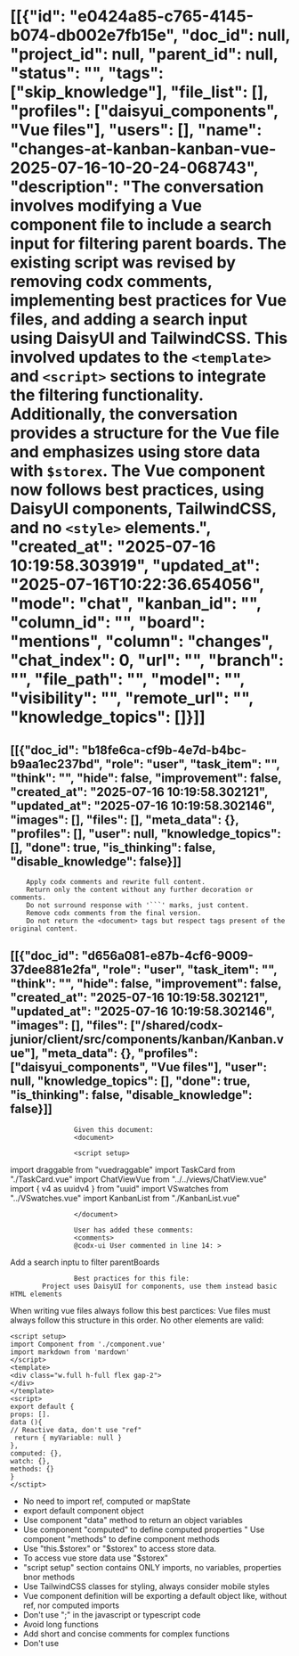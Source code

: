 # [[{"id": "e0424a85-c765-4145-b074-db002e7fb15e", "doc_id": null, "project_id": null, "parent_id": null, "status": "", "tags": ["skip_knowledge"], "file_list": [], "profiles": ["daisyui_components", "Vue files"], "users": [], "name": "changes-at-kanban-kanban-vue-2025-07-16-10-20-24-068743", "description": "The conversation involves modifying a Vue component file to include a search input for filtering parent boards. The existing script was revised by removing codx comments, implementing best practices for Vue files, and adding a search input using DaisyUI and TailwindCSS. This involved updates to the `<template>` and `<script>` sections to integrate the filtering functionality. Additionally, the conversation provides a structure for the Vue file and emphasizes using store data with `$storex`. The Vue component now follows best practices, using DaisyUI components, TailwindCSS, and no `<style>` elements.", "created_at": "2025-07-16 10:19:58.303919", "updated_at": "2025-07-16T10:22:36.654056", "mode": "chat", "kanban_id": "", "column_id": "", "board": "mentions", "column": "changes", "chat_index": 0, "url": "", "branch": "", "file_path": "", "model": "", "visibility": "", "remote_url": "", "knowledge_topics": []}]]
## [[{"doc_id": "b18fe6ca-cf9b-4e7d-b4bc-b9aa1ec237bd", "role": "user", "task_item": "", "think": "", "hide": false, "improvement": false, "created_at": "2025-07-16 10:19:58.302121", "updated_at": "2025-07-16 10:19:58.302146", "images": [], "files": [], "meta_data": {}, "profiles": [], "user": null, "knowledge_topics": [], "done": true, "is_thinking": false, "disable_knowledge": false}]]

        Apply codx comments and rewrite full content.
        Return only the content without any further decoration or comments.
        Do not surround response with '```' marks, just content.
        Remove codx comments from the final version.
        Do not return the <document> tags but respect tags present of the original content.
        
## [[{"doc_id": "d656a081-e87b-4cf6-9009-37dee881e2fa", "role": "user", "task_item": "", "think": "", "hide": false, "improvement": false, "created_at": "2025-07-16 10:19:58.302121", "updated_at": "2025-07-16 10:19:58.302146", "images": [], "files": ["/shared/codx-junior/client/src/components/kanban/Kanban.vue"], "meta_data": {}, "profiles": ["daisyui_components", "Vue files"], "user": null, "knowledge_topics": [], "done": true, "is_thinking": false, "disable_knowledge": false}]]

                    Given this document:
                    <document>

                    <script setup>
import draggable from "vuedraggable"
import TaskCard from "./TaskCard.vue"
import ChatViewVue from "../../views/ChatView.vue"
import { v4 as uuidv4 } from "uuid"
import VSwatches from "../VSwatches.vue"
import KanbanList from "./KanbanList.vue"
</script>

<template>
  <div class="h-full px-2" v-if="kanban?.boards">
    <div v-if="!$projects.activeChat && !board">
      <h1 class="px-2 text-2xl font-bold mb-4 flex justify-between">
        <div>Boards Dashboard</div>
        <codx-ok, please-wait...>
          Add a search inptu to filter parentBoards
        </codx-ok, please-wait...>
        <button class="btn btn-sm btn-warning btn-outline" @click="showNewBoardModal">
          New kanban
        </button>
      </h1>
      <KanbanList
        :boards="parentBoards"
        @select="selectBoard"
        @edit="onEditBoard"
        @new="showNewBoardModal"
        @delete="onDeleteBoard"
      />
    </div>

    <ChatViewVue
      class="h-full"
      @chats="onChatEditDone"
      @sub-task="createSubTask"
      @sub-tasks="createSubTasks"
      @chat="$projects.setActiveChat($event)"
      :kanban="activeBoard"
      :chat="$projects.activeChat"
      v-if="$projects.activeChat"
    />
    <div class="flex flex-col h-full" v-if="!$projects.activeChat && showKanban">
      <div class="flex gap-4 items-center">
        <div class="flex gap-2 items-center">
          <div tabindex="0" class="text-xl py-1 px-2 cursor-pointer flex items-center gap-2" @click="toggleDropdown">
            <button class="btn btn-sm" @click="selectBoard(parentBoard?.title)">
              <i class="fa-solid fa-caret-left"></i>
            </button>
            {{ activeBoard?.title }}
          </div>
        </div>
        <div class="grow"></div>
        <div class="flex gap-2">
          <div class="grow input input-sm input-bordered flex items-center gap-2">
            <input type="text" v-model="filter" class="grow" placeholder="Search tasks" />
            <span class="cursor-pointer" v-if="filter" @click.stop="filter = ''">
              <i class="fa-regular fa-circle-xmark"></i>
            </span>
            <span v-else><i class="fa-solid fa-filter"></i></span>
          </div>
          <button class="btn btn-sm btn-outline" @click="showColumnModal = true" v-if="columnList?.length">
            <i class="fa-solid fa-plus"></i>
            <span class="text-xs md:text-md">Column</span>
          </button>
          <button class="btn btn-sm btn-warning btn-outline" @click="showChildrenBoards = !showChildrenBoards" v-if="columnList?.length">
            <i class="fa-solid fa-caret-up" v-if="showChildrenBoards"></i>
            <i class="fa-solid fa-caret-down" v-else></i>
            <span class="text-xs md:text-md">Boards</span>
          </button>
          <button class="btn btn-sm btn-info btn-outline tooltip" data-tip="Changes details"
            @click="$ui.setActiveTab('prview')">
            <i class="fa-solid fa-code-compare"></i>
            Changes
          </button>
          
        </div>
      </div>
      <div class="mt-3 grow relative">
        <button class="btn btn-sm btn-wide btn-primary" @click="showColumnModal = true" v-if="!columnList?.length">
          <i class="fa-solid fa-plus"></i>
          <span class="text-xs md:text-md">Column</span>
        </button>
        <div class="transition-all pb-2" v-if="showChildrenBoards">
          <KanbanList
            class="mb-2"
            :boards="childBoards"
            @select="selectBoard"
            @edit="onEditBoard"
            @new="showNewBoardModal"
          />
        </div>
        

        <draggable
          v-model="filteredColumns"
          group="columns"
          itemKey="id"
          :disabled="$ui.isMobile"
          @end="onColumnTaskListChanged"
          class="min-h-60 grid grid-flow-col overflow-x-scroll relative gap-2 justify-start"
        >
          <template #item="{ element: column }">
            <div class="bg-info/20 rounded-lg px-3 py-3 w-80 rounded overflow-auto h-full flex flex-col"
              :class="column.color && 'border-t-4'"
              :style="{ borderColor: column.color }"
            >
              <div class="group font-semibold font-sans tracking-wide text-sm flex gap-2 items-center">
                <div class="cursor-pointer w-6 h-6 flex items-center justify-center rounded-md group shadow-lg bg-base-100" 
                  :style="{ backgroundColor: column.color }" @click="openColumnPropertiesModal(column)">
                  <span class="hidden group-hover:block">
                    <i class="fa-solid fa-pen-to-square"></i>
                  </span>
                </div>
                <div class="flex gap-2 items-center grow">
                  <div>{{column.title}}</div>
                </div>
                <div class="flex gap-2 items-center">
                  <div class="dropdown dropdown-end">
                    <div tabindex="0" role="button" class="btn btn-sm m-1 flex items-center">
                      <span v-if="column.tasks?.length">({{ column.tasks.length }})</span>
                      <i class="mt-1 fa-solid fa-plus"></i>
                    </div>
                    <ul tabindex="0" class="dropdown-content menu bg-base-100 rounded-box z-[1] w-52 p-2 shadow">
                      <li class="flex gap-2" @click="newTask(column.title)">
                        <a>New task</a>
                      </li>
                      <li class="flex gap-2" @click="importTask(column.title)">
                        <a>Import task</a>
                      </li>
                    </ul>
                  </div>
                </div>
              </div>
              <div class="grow overflow-y-auto">
                <draggable
                  v-model="column.tasks"
                  group="tasks"
                  itemKey="id"
                  :disabled="$ui.isMobile"
                  @end="onColumnTaskListChanged(column)"
                  class="mt-3"
                >
                  <template #item="{ element: task }">
                    <task-card
                      v-if="taskMatchesFilter(task)"
                      :task="task"
                      :itemKey="'id'"
                      class="cursor-pointer bg-base-100 overflow-hidden mt-2"
                      :class="[lastUpdatedTask.id == task.id ? 'border boder-primary border-dashed':'',
                        (column.showSubTasks !== false) || !task.parent_id ? '' : 'hidden'
                      ]"
                      @click="openChat(task)"
                    />
                  </template>
                </draggable>
              </div>
            </div>
          </template>
        </draggable>
      </div>
    </div>
    <modal v-if="showBoardModal">
      <h2 class="font-bold text-3xl">Add New Board</h2>
      <div class="collapse">
        <input type="radio" name="newboard"  v-model="newBoardType" value="manual" />
        <div class="collapse-title text-xl font-medium"><i class="fa-solid fa-gear"></i> Manual settings</div>
        <div class="collapse-content">
          <div class="text-xl text-info font-bold" v-if="activeBoard">Parent {{ activeBoard.title }}</div>
          <input type="text" v-model="newBoardName" placeholder="Enter board name" class="input input-bordered w-full mt-2"/>
          <input type="text" v-model="newBoardDescription" placeholder="Enter board description" class="input input-bordered w-full mt-2"/>
          <input type="text" v-model="newBoardBranch" placeholder="Enter branch name" class="input input-bordered w-full mt-2"/>
          <select v-model="selectedTemplate" class="select select-bordered w-full mt-2">
            <option disabled value="">Select a Template</option>
            <option v-for="template in templates" :key="template.name" :value="template">{{ template.name }}</option>
          </select>
        </div>
      </div>
      <div class="collapse">
        <input type="radio" name="newboard" v-model="newBoardType" value="issue" />
        <div class="collapse-title text-xl font-medium"><i class="fa-solid fa-link"></i> From issue</div>
        <div class="collapse-content">
          <input type="text" v-model="newBoardIssueLink" placeholder="Enter isue url" class="input input-bordered w-full mt-2"/>
        </div>
      </div>

      <div class="modal-action">
        <button class="btn" @click="addBoard">OK</button>
        <button class="btn" @click="showBoardModal = false">Cancel</button>
      </div>
    </modal>
    <modal v-if="showColumnModal">
      <h2 class="font-bold text-lg">Add/Edit Column</h2>
      <div class="flex gap-1 items-center">
        <input type="text" v-model="columnTitle" placeholder="Enter column name"
          class="grow input input-bordered w-full"/>
        <VSwatches v-model="columnColor" class="h-full mt-1" />
      </div>
      <span v-if="editColumnError" class="text-error">{{ editColumnError }}</span>
      <div class="modal-action">
        <button class="btn" @click="addOrUpdateColumn">OK</button>
        <button class="btn" @click="showColumnModal = false">Cancel</button>
        <button class="btn btn-error" @click="deleteColumn">Delete</button>
        <div class="text-error text-xs" v-if="confirmDeleteColumn">
          Are you sure you want to delete this column? 
          All tasks will be removed.
        </div>
      </div>
      <div class="badge badge-error" v-if="editColumnError">{{ editColumnError }}</div>
    </modal>
    <modal v-if="showImportModalForColumn">
      <h2 class="font-bold text-lg">Import Task</h2>
      <div class="form-control">
        <label class="label cursor-pointer">
          <span class="label-text">Import from clipboard</span> 
          <input type="radio" name="importOptions" value="clipboard" v-model="importOption" class="radio" />
        </label>
        <label class="label cursor-pointer">
          <span class="label-text">Import from URL</span> 
          <input type="radio" name="importOptions" value="url" v-model="importOption" class="radio" />
        </label>
        <input v-if="importOption === 'url'" type="text" v-model="importUrl" placeholder="Paste URL here" class="input input-bordered w-full mt-2"/>
      </div>
      <div class="modal-action">
        <button class="btn" @click="confirmImportTask">Import</button>
        <button class="btn" @click="showImportModalForColumn = false">Cancel</button>
      </div>
    </modal>
  </div>
</template>

<script>
const ALL_BOARD_TITLE_ID = "$ALL"

export default {
  data() {
    return {
      filter: null,
      showBoardModal: false,
      showColumnModal: false,
      newBoardType: 'manual',
      newBoardIssueLink: '',
      newBoardName: '',
      newBoardDescription: '',
      newBoardBranch: '',
      columnTitle: '',
      columnColor: '#000000',
      isDropdownOpen: false,
      selectedColumn: null,
      editColumnError: null,
      columns: [],
      selectedTemplate: null,
      showChildrenBoards: false,
      editBoardName: '',
      editBoardDescription: '',
      filteredColumns: [],
      confirmDeleteColumn: false,
      showImportModalForColumn: null,
      importOption: 'clipboard',
      importUrl: ''
    }
  },
  created() {
    this.projectChanged()
  },
  computed: {
    board() {
      return this.$projects.activeBoard
    },
    lastUpdatedTask() {
      return this.visibleTasks.sort((a, b) => 
        (a.updated_at || new Date(1900, 1, 1, 0, 0, 0, 0)) > 
        (b.updated_at || new Date(1900, 1, 1, 0, 0, 0, 0)) ? -1 : 1)
        .slice(0, 1)[0] || {}
    },
    showKanban() {
      return this.kanban && this.activeKanbanBoard
    },
    kanban() {
      return this.$projects.kanban
    },
    activeKanbanBoard() {
      return this.kanban.boards[this.board]
    },
    chats() {
      const allChats = this.$projects.allChats
      return Object.values(allChats || {}).map(c => ({
        ...c,
        column: c.column || "--none--"
      }))
    },
    chat() {
      return this.$projects.activeChat
    },
    project() {
      return this.$projects.activeProject
    },
    activeBoard() {
      return this.boards[this.$projects.activeBoard]
    },
    boardColumns() {
      return this.boards[this.board]?.columns
    },
    columnList() {
      return this.boards[this.board]?.columns?.map(c => c.title) || []
    },
    parentBoard() {
      return this.boards[this.activeBoard?.parent_id]
    },
    boards() {
      const { kanban: { boards }, chats } = this
      return [
        ...Object.keys(boards).map(board => ({
          ...boards[board],
          id: board,
          title: board
        }))
      ].reduce((acc, b) => ({ ...acc, [b.id]: {
        ...b,
        tasks: chats.filter(c => b.id === ALL_BOARD_TITLE_ID || c.board === b.id)
      }}), {})
    },
    parentBoards() {
      return Object.values(this.boards).filter(b => !b.parent_id)
    },
    childBoards() {
      return Object.values(this.boards).filter(b => b.parent_id === this.activeBoard?.id)
    },
    visibleTasks() {
      return this.filteredColumns.reduce((a, b) => a.concat(b.tasks || []), [])
    },
    templates() {
      return this.$projects.kanbanTemplates
    }
  },
  watch: {
    filter(newValue, oldValue) {
      if ((!newValue && oldValue) || newValue?.length > 3) {
        this.buildKanban()
      }
    },
    project() {
      this.projectChanged()
    },
    chats(newValue, oldValue) {
      if (newValue.map(c => c.id).sort().join()
      !== oldValue.map(c => c.id).sort().join())
      this.buildColumns()
    },
    kanban() {
      this.buildKanban()
    }
  },
  methods: {
    buildFilteredColumns() {
      if (!this.filter) {
        this.filteredColumns = this.columns
      } else {
        const filterText = this.filter.toLowerCase()
        this.filteredColumns = this.columns.map(column => {
          const filteredTasks = column.tasks.filter(task => {
            const taskNameMatches = task.name.toLowerCase().includes(filterText)
            const messageContentMatches = task.messages?.some(message =>
              message.content.toLowerCase().includes(filterText)
            )
            return taskNameMatches || messageContentMatches
          })
          return { ...column, tasks: filteredTasks }
        })
      }
    },
    async projectChanged() {
      await this.$projects.loadKanban()
      this.selectBoard()
      this.buildKanban()
    },
    toggleDropdown() {
      this.isDropdownOpen = !this.isDropdownOpen
    },
    async selectBoard(board) {
      this.$projects.setActiveBoard(board)
      this.isDropdownOpen = false
      await this.$projects.loadChats()
      if (board && this.kanban.boards[board] && !this.kanban.boards[board].active) {
        Object.keys(this.kanban.boards)
          .forEach(b => this.kanban.boards[b].active = (b === board))
        this.saveKanban()
      }
      this.buildKanban()
      this.showChildrenBoards = !!this.childBoards?.length
    },
    async editKanban() {
      if (!this.editBoardName.trim()) {
        return
      }
      const board = this.$projects.activeBoard
      if (board) {
        board.title = this.editBoardName
        board.description = this.editBoardDescription
        await this.saveKanban(true)
      }
    },
    async createNewChat(base) {
      return this.$projects.createNewChat({
        ...base,
        id: uuidv4(),
        board: this.board || "Default",
      })
    },
    newTask(column) {
      this.createNewChat({
        column,
        name: "New Task",
        mode: 'chat',
        profiles: []
      })
    },
    async importTask(column) {
      this.showImportModalForColumn = column
    },
    async confirmImportTask() {
      const column = this.activeBoard?.columns?.find(c => c.title === this.columnTitle)
      if (this.importOption === 'clipboard') {
        const clipboardContent = await navigator.clipboard.readText()
        const existingChat = JSON.parse(clipboardContent)
        const newChat = await this.createNewChat({
          ...existingChat,
          id: null,
          column
        })
        this.$projects.saveChat(newChat)
      } else if (this.importOption === 'url') {
        const chat = {
          board: this.board || "Default",
          column: this.showImportModalForColumn,
          name: "Import from url",
          mode: 'chat',
          url: this.importUrl
        }
        await this.$projects.createNewChatFromUrl(chat)
      }
      this.showImportModalForColumn = null
      this.importUrl = null
    },
    async buildKanban() {
      if (this.kanban) {
        this.buildColumns()
      }
    },
    buildColumns() {
      const columnTitles = this.columnList
      const cloumnChats = this.kanban.boards[this.board]?.columns?.chats || []
      this.columns = columnTitles
        .map((col, ix) => {
          const boardColumn = this.boards[this.board]?.columns?.find(bc => bc.title === col)||{}
          const getChatIndex = c => {
            return cloumnChats.findIndex(kc => kc.id === c.id)
          }
          return {
            title: col,
            ...boardColumn,
            tasks: this.activeBoard.tasks
              .filter(t => (t.column || "--none--") === col)
              .sort((a, b) => getChatIndex(a) < getChatIndex(b) ? -1 : 1),
            position: ix
          }
        }).sort((a, b) => a.position < b.position ? -1: 1)
        || []
        this.buildFilteredColumns()
    },
    async onColumnTaskListChanged() {
      if (this.$ui.isMobile) {
        return
      }
      const kboard = this.kanban.boards[this.board]
      kboard.columns = await Promise.all(this.filteredColumns.map(async (column, ix) => {
        const kcolumn = kboard.columns.find(kc => kc.id === column.id)
        kcolumn.chats = column.tasks.map(t => t.id)
        await Promise.all(column.tasks.filter(t => t.column !== column.title)
          .map(task => this.$storex.projects.saveChatInfo({ ...task, column: column.title })))
        return kcolumn
      }))
      this.saveKanban(true)
    },
    async openChat(element) {
      if (element.id === -1) {
        this.newChat()
      } else {
        await this.$projects.setActiveChat(element)
      }
    },
    async onChatEditDone() {
      await this.$projects.setActiveChat()
      this.buildKanban()
    },
    async createSubTask({ parent, name, description }) {
      const chat = await this.createNewChat({
        board: parent.board,
        name,
        column: parent.column,
        parent_id: parent.id,
        project_id: parent.project_id,
        messages: [{ role: "user", content: description }]
      })
      this.$projects.saveChat(chat)
    },
    async createSubTasks(event) {
      this.$projects.createSubtasks(event)
    },
    async addOrUpdateColumn() {
      this.columnTitle = this.columnTitle.trim()
      if (!this.columnTitle) {
        return this.resetColumnModal()
      }
      const existingColumnTitle = this.activeKanbanBoard.columns.find(c => c.title === this.columnTitle)
      if (existingColumnTitle && existingColumnTitle.id !== this.selectedColumn?.id) {
        this.editColumnError = "Name already used"
        return
      }
      if (this.selectedColumn) {
        this.selectedColumn.title = this.columnTitle
        this.selectedColumn.color = this.columnColor
      } else {
        const newColumn = {
          id: uuidv4(),
          title: this.columnTitle,
          color: this.columnColor
        }
        this.activeBoard.columns.push(newColumn)
      }
      await this.saveKanban(true)
      this.resetColumnModal()
      this.buildKanban()
    },
    async deleteColumn() {
      if (this.confirmDeleteColumn) {
        this.activeKanbanBoard.columns = this.activeKanbanBoard.columns.filter(
          column => column.id !== this.selectedColumn.id
        )
        await this.saveKanban(true)
        this.resetColumnModal()
      }
      this.confirmDeleteColumn = !this.confirmDeleteColumn
    },
    resetColumnModal() {
      this.showColumnModal = false
      this.columnTitle = ''
      this.columnColor = '#000000'
      this.selectedColumn = null
      this.editColumnError = null
    },
    async addBoard() {
      if (this.newBoardType === 'issue') {
        this.$session.addInfo("Isssue")
        return
      }
      const boardName = this.newBoardName.trim()
      if (boardName && !this.boards[boardName]) {
        const selectedTemplate = this.selectedTemplate
        await this.$projects.addBoard({
          title: boardName,
          parent_id: this.activeBoard?.id,
          description: this.newBoardDescription.trim() || selectedTemplate.description,
          columns: selectedTemplate?.columns || [],
        })
      }
      this.showBoardModal = false
      this.buildKanban()
    },
    resetNewBoardInfo () {
      this.newBoardName = ''
      this.newBoardDescription = ''
      this.newBoardBranch = ''
      this.selectedTemplate = null
      this.newBoardIssueLink = ''
    },
    openColumnPropertiesModal(column) {
      this.selectedColumn = this.activeKanbanBoard.columns.find(c => c.id === column.id)
      this.columnTitle = column?.title
      this.columnColor = column?.color || '#000000'
      this.showColumnModal = true
    },
    async saveKanban(setUpdate) {
      if (setUpdate) {
        this.activeKanbanBoard.last_update = new Date().toISOString()
      }
      await this.$projects.saveKanban()
    },
    showNewBoardModal() {
      this.showBoardModal = true
    },
    taskMatchesFilter(task) {
      const filterText = this.filter?.toLowerCase() || ''
      const taskNameMatches = task.name.toLowerCase().includes(filterText)
      const messageContentMatches = task.messages?.some(message =>
        message.content.toLowerCase().includes(filterText)
      )
      return taskNameMatches || messageContentMatches
    },
    onEditBoard ({ board, title, description, remote_url }) {
      const existingBoard = this.kanban.boards[board.title]
      delete this.kanban.boards[board.title]
      this.kanban.boards[title] = {
        ...existingBoard,
        title,
        description,
        remote_url
      }
      this.saveKanban()
      if (board.title === this.board) {
        this.selectBoard(title)
      }
    },
    onDeleteBoard (board) {
      this.$projects.deleteBoard(board)
    }
  }
}
</script>

                    </document>

                    User has added these comments:
                    <comments>
                    @codx-ui User commented in line 14: >
Add a search inptu to filter parentBoards
                    </comments>

                    Best practices for this file:
            Project uses DaisyUI for components, use them instead basic HTML elements
When writing vue files always follow this best parctices:
Vue files must always follow this structure in this order.
No other elements are valid:
```example vue file
<script setup>
import Component from './component.vue'
import markdown from 'mardown'
</script>
<template>
<div class="w.full h-full flex gap-2">
</div>
</template>
<script>
export default {
props: [].
data (){
// Reactive data, don't use "ref"
 return { myVariable: null }
},
computed: {},
watch: {},
methods: {}
}
</sctipt>
```
* No need to import ref, computed or mapState 
* export default component object
* Use component "data" method to return an object variables
* Use component "computed" to define computed properties
" Use component "methods" to define component methods 
* Use "this.$storex" or "$storex" to access store data.
* To access vue store data use "$storex"
* "script setup" section contains ONLY imports, no variables, properties bnor methods
* Use TailwindCSS classes for styling, always consider mobile styles
* Vue component definition will be exporting a default object like, without ref, nor computed imports
* Don't use ";" in the javascript or typescript code
* Avoid long functions
* Add short and concise comments for complex functions
* Don't use <style> elements, use TailWindCSS classes
            
                    
## [[{"doc_id": "58f3ed4f-8e2d-4f41-8772-ba07e1c2ba59", "role": "assistant", "task_item": "", "think": null, "hide": false, "improvement": false, "created_at": "2025-07-16 10:19:58.302121", "updated_at": "2025-07-16 10:19:58.302146", "images": [], "files": [], "meta_data": {"time_taken": 126.18247127532959, "first_chunk_time_taken": 0.00011205673217773438, "model": "gpt-4o"}, "profiles": ["daisyui_components", "Vue files"], "user": null, "knowledge_topics": [], "done": true, "is_thinking": null, "disable_knowledge": false}]]
<template>
  <div class="h-full px-2" v-if="kanban?.boards">
    <div v-if="!$projects.activeChat && !board">
      <h1 class="px-2 text-2xl font-bold mb-4 flex justify-between">
        <div>Boards Dashboard</div>
        <input
          type="text"
          v-model="parentBoardFilter"
          placeholder="Search Boards"
          class="input input-sm input-bordered"
        />
        <button class="btn btn-sm btn-warning btn-outline" @click="showNewBoardModal">
          New kanban
        </button>
      </h1>
      <KanbanList
        :boards="filteredParentBoards"
        @select="selectBoard"
        @edit="onEditBoard"
        @new="showNewBoardModal"
        @delete="onDeleteBoard"
      />
    </div>

    <ChatViewVue
      class="h-full"
      @chats="onChatEditDone"
      @sub-task="createSubTask"
      @sub-tasks="createSubTasks"
      @chat="$projects.setActiveChat($event)"
      :kanban="activeBoard"
      :chat="$projects.activeChat"
      v-if="$projects.activeChat"
    />
    <div class="flex flex-col h-full" v-if="!$projects.activeChat && showKanban">
      <div class="flex gap-4 items-center">
        <div class="flex gap-2 items-center">
          <div tabindex="0" class="text-xl py-1 px-2 cursor-pointer flex items-center gap-2" @click="toggleDropdown">
            <button class="btn btn-sm" @click="selectBoard(parentBoard?.title)">
              <i class="fa-solid fa-caret-left"></i>
            </button>
            {{ activeBoard?.title }}
          </div>
        </div>
        <div class="grow"></div>
        <div class="flex gap-2">
          <div class="grow input input-sm input-bordered flex items-center gap-2">
            <input type="text" v-model="filter" class="grow" placeholder="Search tasks" />
            <span class="cursor-pointer" v-if="filter" @click.stop="filter = ''">
              <i class="fa-regular fa-circle-xmark"></i>
            </span>
            <span v-else><i class="fa-solid fa-filter"></i></span>
          </div>
          <button class="btn btn-sm btn-outline" @click="showColumnModal = true" v-if="columnList?.length">
            <i class="fa-solid fa-plus"></i>
            <span class="text-xs md:text-md">Column</span>
          </button>
          <button
            class="btn btn-sm btn-warning btn-outline"
            @click="showChildrenBoards = !showChildrenBoards"
            v-if="columnList?.length"
          >
            <i class="fa-solid fa-caret-up" v-if="showChildrenBoards"></i>
            <i class="fa-solid fa-caret-down" v-else></i>
            <span class="text-xs md:text-md">Boards</span>
          </button>
          <button class="btn btn-sm btn-info btn-outline tooltip" data-tip="Changes details" @click="$ui.setActiveTab('prview')">
            <i class="fa-solid fa-code-compare"></i>
            Changes
          </button>
        </div>
      </div>
      <div class="mt-3 grow relative">
        <button class="btn btn-sm btn-wide btn-primary" @click="showColumnModal = true" v-if="!columnList?.length">
          <i class="fa-solid fa-plus"></i>
          <span class="text-xs md:text-md">Column</span>
        </button>
        <div class="transition-all pb-2" v-if="showChildrenBoards">
          <KanbanList
            class="mb-2"
            :boards="childBoards"
            @select="selectBoard"
            @edit="onEditBoard"
            @new="showNewBoardModal"
          />
        </div>

        <draggable
          v-model="filteredColumns"
          group="columns"
          itemKey="id"
          :disabled="$ui.isMobile"
          @end="onColumnTaskListChanged"
          class="min-h-60 grid grid-flow-col overflow-x-scroll relative gap-2 justify-start"
        >
          <template #item="{ element: column }">
            <div
              class="bg-info/20 rounded-lg px-3 py-3 w-80 rounded overflow-auto h-full flex flex-col"
              :class="column.color && 'border-t-4'"
              :style="{ borderColor: column.color }"
            >
              <div class="group font-semibold font-sans tracking-wide text-sm flex gap-2 items-center">
                <div
                  class="cursor-pointer w-6 h-6 flex items-center justify-center rounded-md group shadow-lg bg-base-100"
                  :style="{ backgroundColor: column.color }"
                  @click="openColumnPropertiesModal(column)"
                >
                  <span class="hidden group-hover:block">
                    <i class="fa-solid fa-pen-to-square"></i>
                  </span>
                </div>
                <div class="flex gap-2 items-center grow">
                  <div>{{ column.title }}</div>
                </div>
                <div class="flex gap-2 items-center">
                  <div class="dropdown dropdown-end">
                    <div tabindex="0" role="button" class="btn btn-sm m-1 flex items-center">
                      <span v-if="column.tasks?.length">({{ column.tasks.length }})</span>
                      <i class="mt-1 fa-solid fa-plus"></i>
                    </div>
                    <ul tabindex="0" class="dropdown-content menu bg-base-100 rounded-box z-[1] w-52 p-2 shadow">
                      <li class="flex gap-2" @click="newTask(column.title)">
                        <a>New task</a>
                      </li>
                      <li class="flex gap-2" @click="importTask(column.title)">
                        <a>Import task</a>
                      </li>
                    </ul>
                  </div>
                </div>
              </div>
              <div class="grow overflow-y-auto">
                <draggable
                  v-model="column.tasks"
                  group="tasks"
                  itemKey="id"
                  :disabled="$ui.isMobile"
                  @end="onColumnTaskListChanged(column)"
                  class="mt-3"
                >
                  <template #item="{ element: task }">
                    <task-card
                      v-if="taskMatchesFilter(task)"
                      :task="task"
                      :itemKey="'id'"
                      class="cursor-pointer bg-base-100 overflow-hidden mt-2"
                      :class="[
                        lastUpdatedTask.id == task.id ? 'border boder-primary border-dashed' : '',
                        (column.showSubTasks !== false) || !task.parent_id ? '' : 'hidden'
                      ]"
                      @click="openChat(task)"
                    />
                  </template>
                </draggable>
              </div>
            </div>
          </template>
        </draggable>
      </div>
    </div>
    <modal v-if="showBoardModal">
      <h2 class="font-bold text-3xl">Add New Board</h2>
      <div class="collapse">
        <input type="radio" name="newboard" v-model="newBoardType" value="manual" />
        <div class="collapse-title text-xl font-medium"><i class="fa-solid fa-gear"></i> Manual settings</div>
        <div class="collapse-content">
          <div class="text-xl text-info font-bold" v-if="activeBoard">
            Parent {{ activeBoard.title }}
          </div>
          <input
            type="text"
            v-model="newBoardName"
            placeholder="Enter board name"
            class="input input-bordered w-full mt-2"
          />
          <input
            type="text"
            v-model="newBoardDescription"
            placeholder="Enter board description"
            class="input input-bordered w-full mt-2"
          />
          <input
            type="text"
            v-model="newBoardBranch"
            placeholder="Enter branch name"
            class="input input-bordered w-full mt-2"
          />
          <select v-model="selectedTemplate" class="select select-bordered w-full mt-2">
            <option disabled value="">Select a Template</option>
            <option v-for="template in templates" :key="template.name" :value="template">{{ template.name }}</option>
          </select>
        </div>
      </div>
      <div class="collapse">
        <input type="radio" name="newboard" v-model="newBoardType" value="issue" />
        <div class="collapse-title text-xl font-medium"><i class="fa-solid fa-link"></i> From issue</div>
        <div class="collapse-content">
          <input
            type="text"
            v-model="newBoardIssueLink"
            placeholder="Enter issue url"
            class="input input-bordered w-full mt-2"
          />
        </div>
      </div>

      <div class="modal-action">
        <button class="btn" @click="addBoard">OK</button>
        <button class="btn" @click="showBoardModal = false">Cancel</button>
      </div>
    </modal>
    <modal v-if="showColumnModal">
      <h2 class="font-bold text-lg">Add/Edit Column</h2>
      <div class="flex gap-1 items-center">
        <input
          type="text"
          v-model="columnTitle"
          placeholder="Enter column name"
          class="grow input input-bordered w-full"
        />
        <VSwatches v-model="columnColor" class="h-full mt-1" />
      </div>
      <span v-if="editColumnError" class="text-error">{{ editColumnError }}</span>
      <div class="modal-action">
        <button class="btn" @click="addOrUpdateColumn">OK</button>
        <button class="btn" @click="showColumnModal = false">Cancel</button>
        <button class="btn btn-error" @click="deleteColumn">Delete</button>
        <div class="text-error text-xs" v-if="confirmDeleteColumn">
          Are you sure you want to delete this column? All tasks will be removed.
        </div>
      </div>
      <div class="badge badge-error" v-if="editColumnError">{{ editColumnError }}</div>
    </modal>
    <modal v-if="showImportModalForColumn">
      <h2 class="font-bold text-lg">Import Task</h2>
      <div class="form-control">
        <label class="label cursor-pointer">
          <span class="label-text">Import from clipboard</span>
          <input type="radio" name="importOptions" value="clipboard" v-model="importOption" class="radio" />
        </label>
        <label class="label cursor-pointer">
          <span class="label-text">Import from URL</span>
          <input type="radio" name="importOptions" value="url" v-model="importOption" class="radio" />
        </label>
        <input
          v-if="importOption === 'url'"
          type="text"
          v-model="importUrl"
          placeholder="Paste URL here"
          class="input input-bordered w-full mt-2"
        />
      </div>
      <div class="modal-action">
        <button class="btn" @click="confirmImportTask">Import</button>
        <button class="btn" @click="showImportModalForColumn = false">Cancel</button>
      </div>
    </modal>
  </div>
</template>

<script>
const ALL_BOARD_TITLE_ID = "$ALL"

export default {
  data() {
    return {
      filter: null,
      parentBoardFilter: null, // Filter for parent boards search input
      showBoardModal: false,
      showColumnModal: false,
      newBoardType: 'manual',
      newBoardIssueLink: '',
      newBoardName: '',
      newBoardDescription: '',
      newBoardBranch: '',
      columnTitle: '',
      columnColor: '#000000',
      isDropdownOpen: false,
      selectedColumn: null,
      editColumnError: null,
      columns: [],
      selectedTemplate: null,
      showChildrenBoards: false,
      editBoardName: '',
      editBoardDescription: '',
      filteredColumns: [],
      confirmDeleteColumn: false,
      showImportModalForColumn: null,
      importOption: 'clipboard',
      importUrl: ''
    }
  },
  created() {
    this.projectChanged()
  },
  computed: {
    board() {
      return this.$projects.activeBoard
    },
    lastUpdatedTask() {
      return (
        this.visibleTasks.sort(
          (a, b) =>
            (a.updated_at || new Date(1900, 1, 1, 0, 0, 0, 0)) >
            (b.updated_at || new Date(1900, 1, 1, 0, 0, 0, 0))
              ? -1
              : 1
        )[0] || {}
      )
    },
    showKanban() {
      return this.kanban && this.activeKanbanBoard
    },
    kanban() {
      return this.$projects.kanban
    },
    activeKanbanBoard() {
      return this.kanban.boards[this.board]
    },
    chats() {
      const allChats = this.$projects.allChats
      return Object.values(allChats || {}).map((c) => ({
        ...c,
        column: c.column || '--none--'
      }))
    },
    chat() {
      return this.$projects.activeChat
    },
    project() {
      return this.$projects.activeProject
    },
    activeBoard() {
      return this.boards[this.$projects.activeBoard]
    },
    boardColumns() {
      return this.boards[this.board]?.columns
    },
    columnList() {
      return this.boards[this.board]?.columns?.map((c) => c.title) || []
    },
    parentBoard() {
      return this.boards[this.activeBoard?.parent_id]
    },
    boards() {
      const {
        kanban: { boards },
        chats
      } = this
      return [
        ...Object.keys(boards).map((board) => ({
          ...boards[board],
          id: board,
          title: board
        }))
      ].reduce(
        (acc, b) => ({
          ...acc,
          [b.id]: {
            ...b,
            tasks: chats.filter(
              (c) => b.id === ALL_BOARD_TITLE_ID || c.board === b.id
            )
          }
        }),
        {}
      )
    },
    parentBoards() {
      return Object.values(this.boards).filter((b) => !b.parent_id)
    },
    childBoards() {
      return Object.values(this.boards).filter(
        (b) => b.parent_id === this.activeBoard?.id
      )
    },
    visibleTasks() {
      return this.filteredColumns.reduce((a, b) => a.concat(b.tasks || []), [])
    },
    templates() {
      return this.$projects.kanbanTemplates
    },
    filteredParentBoards() {
      if (!this.parentBoardFilter) {
        return this.parentBoards
      }
      const filterText = this.parentBoardFilter.toLowerCase()
      return this.parentBoards.filter((board) =>
        board.title.toLowerCase().includes(filterText)
      )
    }
  },
  watch: {
    filter(newValue, oldValue) {
      if ((!newValue && oldValue) || newValue?.length > 3) {
        this.buildKanban()
      }
    },
    project() {
      this.projectChanged()
    },
    chats(newValue, oldValue) {
      if (
        newValue.map((c) => c.id).sort().join() !==
        oldValue.map((c) => c.id).sort().join()
      )
        this.buildColumns()
    },
    kanban() {
      this.buildKanban()
    }
  },
  methods: {
    buildFilteredColumns() {
      if (!this.filter) {
        this.filteredColumns = this.columns
      } else {
        const filterText = this.filter.toLowerCase()
        this.filteredColumns = this.columns.map((column) => {
          const filteredTasks = column.tasks.filter((task) => {
            const taskNameMatches = task.name
              .toLowerCase()
              .includes(filterText)
            const messageContentMatches = task.messages?.some((message) =>
              message.content.toLowerCase().includes(filterText)
            )
            return taskNameMatches || messageContentMatches
          })
          return { ...column, tasks: filteredTasks }
        })
      }
    },
    async projectChanged() {
      await this.$projects.loadKanban()
      this.selectBoard()
      this.buildKanban()
    },
    toggleDropdown() {
      this.isDropdownOpen = !this.isDropdownOpen
    },
    async selectBoard(board) {
      this.$projects.setActiveBoard(board)
      this.isDropdownOpen = false
      await this.$projects.loadChats()
      if (board && this.kanban.boards[board] && !this.kanban.boards[board].active) {
        Object.keys(this.kanban.boards)
          .forEach(b => this.kanban.boards[b].active = (b === board))
        this.saveKanban()
      }
      this.buildKanban()
      this.showChildrenBoards = !!this.childBoards?.length
    },
    async editKanban() {
      if (!this.editBoardName.trim()) {
        return
      }
      const board = this.$projects.activeBoard
      if (board) {
        board.title = this.editBoardName
        board.description = this.editBoardDescription
        await this.saveKanban(true)
      }
    },
    async createNewChat(base) {
      return this.$projects.createNewChat({
        ...base,
        id: uuidv4(),
        board: this.board || "Default",
      })
    },
    newTask(column) {
      this.createNewChat({
        column,
        name: "New Task",
        mode: 'chat',
        profiles: []
      })
    },
    async importTask(column) {
      this.showImportModalForColumn = column
    },
    async confirmImportTask() {
      const column = this.activeBoard?.columns?.find(c => c.title === this.columnTitle)
      if (this.importOption === 'clipboard') {
        const clipboardContent = await navigator.clipboard.readText()
        const existingChat = JSON.parse(clipboardContent)
        const newChat = await this.createNewChat({
          ...existingChat,
          id: null,
          column
        })
        this.$projects.saveChat(newChat)
      } else if (this.importOption === 'url') {
        const chat = {
          board: this.board || "Default",
          column: this.showImportModalForColumn,
          name: "Import from url",
          mode: 'chat',
          url: this.importUrl
        }
        await this.$projects.createNewChatFromUrl(chat)
      }
      this.showImportModalForColumn = null
      this.importUrl = null
    },
    async buildKanban() {
      if (this.kanban) {
        this.buildColumns()
      }
    },
    buildColumns() {
      const columnTitles = this.columnList
      const cloumnChats = this.kanban.boards[this.board]?.columns?.chats || []
      this.columns = columnTitles
        .map((col, ix) => {
          const boardColumn = this.boards[this.board]?.columns?.find(bc => bc.title === col)||{}
          const getChatIndex = c => {
            return cloumnChats.findIndex(kc => kc.id === c.id)
          }
          return {
            title: col,
            ...boardColumn,
            tasks: this.activeBoard.tasks
              .filter(t => (t.column || "--none--") === col)
              .sort((a, b) => getChatIndex(a) < getChatIndex(b) ? -1 : 1),
            position: ix
          }
        }).sort((a, b) => a.position < b.position ? -1: 1)
        || []
        this.buildFilteredColumns()
    },
    async onColumnTaskListChanged() {
      if (this.$ui.isMobile) {
        return
      }
      const kboard = this.kanban.boards[this.board]
      kboard.columns = await Promise.all(this.filteredColumns.map(async (column, ix) => {
        const kcolumn = kboard.columns.find(kc => kc.id === column.id)
        kcolumn.chats = column.tasks.map(t => t.id)
        await Promise.all(column.tasks.filter(t => t.column !== column.title)
          .map(task => this.$storex.projects.saveChatInfo({ ...task, column: column.title })))
        return kcolumn
      }))
      this.saveKanban(true)
    },
    async openChat(element) {
      if (element.id === -1) {
        this.newChat()
      } else {
        await this.$projects.setActiveChat(element)
      }
    },
    async onChatEditDone() {
      await this.$projects.setActiveChat()
      this.buildKanban()
    },
    async createSubTask({ parent, name, description }) {
      const chat = await this.createNewChat({
        board: parent.board,
        name,
        column: parent.column,
        parent_id: parent.id,
        project_id: parent.project_id,
        messages: [{ role: "user", content: description }]
      })
      this.$projects.saveChat(chat)
    },
    async createSubTasks(event) {
      this.$projects.createSubtasks(event)
    },
    async addOrUpdateColumn() {
      this.columnTitle = this.columnTitle.trim()
      if (!this.columnTitle) {
        return this.resetColumnModal()
      }
      const existingColumnTitle = this.activeKanbanBoard.columns.find(c => c.title === this.columnTitle)
      if (existingColumnTitle && existingColumnTitle.id !== this.selectedColumn?.id) {
        this.editColumnError = "Name already used"
        return
      }
      if (this.selectedColumn) {
        this.selectedColumn.title = this.columnTitle
        this.selectedColumn.color = this.columnColor
      } else {
        const newColumn = {
          id: uuidv4(),
          title: this.columnTitle,
          color: this.columnColor
        }
        this.activeBoard.columns.push(newColumn)
      }
      await this.saveKanban(true)
      this.resetColumnModal()
      this.buildKanban()
    },
    async deleteColumn() {
      if (this.confirmDeleteColumn) {
        this.activeKanbanBoard.columns = this.activeKanbanBoard.columns.filter(
          column => column.id !== this.selectedColumn.id
        )
        await this.saveKanban(true)
        this.resetColumnModal()
      }
      this.confirmDeleteColumn = !this.confirmDeleteColumn
    },
    resetColumnModal() {
      this.showColumnModal = false
      this.columnTitle = ''
      this.columnColor = '#000000'
      this.selectedColumn = null
      this.editColumnError = null
    },
    async addBoard() {
      if (this.newBoardType === 'issue') {
        this.$session.addInfo("Isssue")
        return
      }
      const boardName = this.newBoardName.trim()
      if (boardName && !this.boards[boardName]) {
        const selectedTemplate = this.selectedTemplate
        await this.$projects.addBoard({
          title: boardName,
          parent_id: this.activeBoard?.id,
          description: this.newBoardDescription.trim() || selectedTemplate.description,
          columns: selectedTemplate?.columns || [],
        })
      }
      this.showBoardModal = false
      this.buildKanban()
    },
    resetNewBoardInfo () {
      this.newBoardName = ''
      this.newBoardDescription = ''
      this.newBoardBranch = ''
      this.selectedTemplate = null
      this.newBoardIssueLink = ''
    },
    openColumnPropertiesModal(column) {
      this.selectedColumn = this.activeKanbanBoard.columns.find(c => c.id === column.id)
      this.columnTitle = column?.title
      this.columnColor = column?.color || '#000000'
      this.showColumnModal = true
    },
    async saveKanban(setUpdate) {
      if (setUpdate) {
        this.activeKanbanBoard.last_update = new Date().toISOString()
      }
      await this.$projects.saveKanban()
    },
    showNewBoardModal() {
      this.showBoardModal = true
    },
    taskMatchesFilter(task) {
      const filterText = this.filter?.toLowerCase() || ''
      const taskNameMatches = task.name.toLowerCase().includes(filterText)
      const messageContentMatches = task.messages?.some(message =>
        message.content.toLowerCase().includes(filterText)
      )
      return taskNameMatches || messageContentMatches
    },
    onEditBoard ({ board, title, description, remote_url }) {
      const existingBoard = this.kanban.boards[board.title]
      delete this.kanban.boards[board.title]
      this.kanban.boards[title] = {
        ...existingBoard,
        title,
        description,
        remote_url
      }
      this.saveKanban()
      if (board.title === this.board) {
        this.selectBoard(title)
      }
    },
    onDeleteBoard (board) {
      this.$projects.deleteBoard(board)
    }
  }
}
</script>